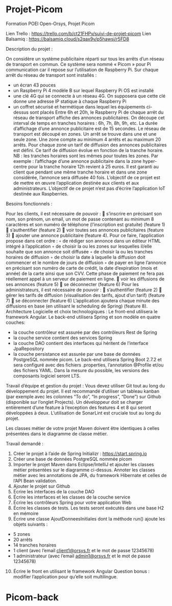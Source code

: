 # Projet-Picom
Formation POEI Open-Orsys, Projet Picom

Lien Trello : https://trello.com/b/ct21FHPv/suivi-de-projet-picom
Lien Balsamiq : https://balsamiq.cloud/s2qax9v/p5hawsj/r5FD8

Description du projet :

On considère un système publicitaire réparti sur tous les arrêts d’un réseau de transport en
commun.
Ce système sera nommé « Picom » pour Pi communication car il repose sur l’utilisation de
Raspberry Pi.
Sur chaque arrêt du réseau de transport sont installés :
- un écran 43 pouces
- un Raspberry Pi 4 modèle B sur lequel Raspberry Pi OS est installé
- une clé 4G qui se connecte à un réseau 4G. On supposera que cette clé donne une adresse IP
statique à chaque Raspberry Pi
- un coffret sécurisé et hermétique dans lequel les équipements ci-dessus sont placés
Entre 6h et 20h, le Raspberry Pi de chaque arrêt du réseau de transport affiche des annonces
publicitaires.
On découpe cet interval de temps en tranches horaires : 6h, 7h, 8h, 9h, etc.
La durée d’affichage d’une annonce publicitaire est de 15 secondes.
Le réseau de transport est découpé en zones. Un arrêt se trouve dans une et une seule zone. Une
zone compte au minimum 4 arrêts et au maximum 20 arrêts.
Pour chaque zone un tarif de diffusion des annonces publicitaires est défini. Ce tarif de diffusion
évolue en fonction de la tranche horaire.
NB : les tranches horaires sont les mêmes pour toutes les zones.
Par exemple : l’affichage d’une annonce publicitaire dans la zone hyper-centre pour la tranche
horaire 12h revient à 25 euros.
Il est garanti au client que pendant une même tranche horaire et dans une zone considérée,
l’annonce sera diffusée 40 fois.
L’objectif de ce projet est de mettre en œuvre l’application destinée aux clients et aux
administrateurs.
L’objectif de ce projet n’est pas d’écrire l’application IoT destinée aux Raspberries.

Besoins fonctionnels :

Pour les clients, il est nécessaire de pouvoir :
 s’inscrire en précisant son nom, son prénom, un email, un mot de passe contenant au
minimum 8 caractères et son numéro de téléphone (l’inscription est gratuite) (feature 1)
 s’authentifier (feature 2)
 voir toutes ses annonces publicitaires (feature 3)
 ajouter une annonce publicitaire (feature 4). Pour ce faire, l’application propose dans cet
ordre :
◦ de rédiger son annonce dans un éditeur HTML intégré à l’application
◦ de choisir la ou les zones sur lesquelles il/elle souhaite que son annonce soit diffusée
◦ de choisir la ou les tranches horaires de diffusion
◦ de choisir la date à laquelle la diffusion doit commencer et le nombre de jours de
diffusion
◦ de payer en ligne l’annonce en précisant son numéro de carte de crédit, la date
d’expiration (mois et année) de la carte ainsi que son CVV. Cette phase de paiement ne
fera pas réellement appel à un serveur de paiement en ligne.
 voir les diffusions de ses annonces (feature 5)
 se déconnecter (feature 6)
Pour les administrateurs, il est nécessaire de pouvoir :
 s’authentifier (feature 2)
 gérer les tarifs de diffusion (visualisation des tarifs, ajout d’un tarif) (feature 7)
 se déconnecter (feature 6)
L’application ajoutera chaque minute des diffusions en base (en utilisant le scheduling de Spring)
(feature 8).
Architecture Logicielle et choix technologiques :
Le front-end utilisera le framework Angular.
Le back-end utilisera Spring et son modèle en quatre couches:
- la couche contrôleur est assurée par des contrôleurs Rest de Spring
- la couche service contient des services Spring
- la couche DAO contient des interfaces qui héritent de l’interface JpaRepository
- la couche persistance est assurée par une base de données PostgreSQL nommée picom.
Le back-end utilisera Spring Boot 2.7.2 et sera configuré avec des fichiers .properties, l’annotation
@Profile et/ou des fichiers YAML.
Dans la mesure du possible, les versions des composants logiciel seront LTS.

Travail d’équipe et gestion du projet :
Vous devez utiliser Git tout au long du développement du projet.
Il est recommandé d’utiliser un tableau kanban (par exemple avec les colonnes “To do”, “In
progress”, “Done”) sur Github (disponible sur l’onglet Projects).
Un développeur doit se charger entièrement d’une feature à l’exception des features 4 et 8 qui
seront développées à deux.
L’utilisation de SonarLint est cruciale tout au long du projet.

Les classes métier de votre projet Maven doivent être identiques à celles présentées dans le diagramme de classe métier.

Travail demandé :
1. Créer le projet à l’aide de Spring Initializr : https://start.spring.io
2. Créer une base de données PostgreSQL nommée picom
3. Importer le projet Maven dans Eclipse/IntelliJ et ajouter les classes métier présentées sur le
diagramme ci-dessus. Annoter les classes métier avec les annotations de JPA, du framework
Hibernate et celles de l’API Bean validation.
4. Ajouter le projet sur Github
5. Écrire les interfaces de la couche DAO
6. Écrire les interfaces et les classes de la couche service
7. Écrire les contrôleurs Spring pour votre application Web
8. Écrire les classes de tests. Les tests seront exécutés dans une base H2 en mémoire
9. Écrire une classe AjoutDonneesInitiales dont la méthode run() ajoute les objets suivants :
- 5 zones
- 20 arrêts
- 14 tranches horaires
- 1 client (avec l’email client1@orsys.fr et le mot de passe 12345678)
- 1 administrateur (avec l’email admin1@orsys.fr et le mot de passe 12345678)
10. Écrire le front en utilisant le framework Angular
Question bonus : modifier l’application pour qu’elle soit multilingue.
# Picom-back
